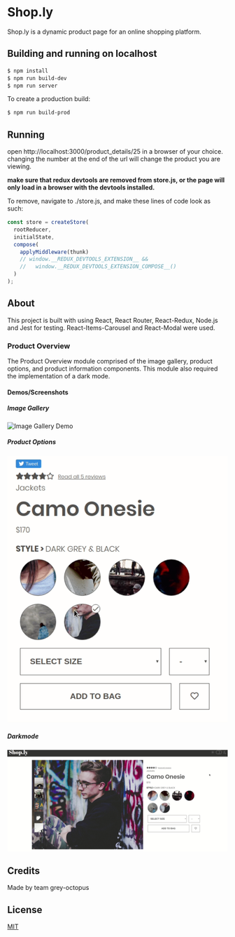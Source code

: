 # Shop.ly

Shop.ly is a dynamic product page for an online shopping platform.

## Building and running on localhost

```bash
$ npm install
$ npm run build-dev
$ npm run server
```

To create a production build:

```bash
$ npm run build-prod
```

## Running

open http://localhost:3000/product_details/25 in a browser of your choice.
changing the number at the end of the url will change the product you are viewing.

**make sure that redux devtools are removed from store.js, or the page will only load in a browser with the devtools installed.**

To remove, navigate to ./store.js, and make these lines of code look as such:
```javascript
const store = createStore(
  rootReducer,
  initialState,
  compose(
    applyMiddleware(thunk)
    // window.__REDUX_DEVTOOLS_EXTENSION__ &&
    //   window.__REDUX_DEVTOOLS_EXTENSION_COMPOSE__()
  )
);
```

## About

This project is built with using React, React Router, React-Redux, Node.js and Jest for testing.
React-Items-Carousel and React-Modal were used.

### Product Overview
The Product Overview module comprised of the image gallery, product options, and product information components. This module also required the implementation of a dark mode.

#### Demos/Screenshots
##### Image Gallery
![Image Gallery Demo](gallery.gif)
##### Product Options
![Product Options Demo](options.gif)
##### Darkmode
![Dark Mode Demo](darkmode.gif)

## Credits

Made by team grey-octopus

## License
[MIT](https://choosealicense.com/licenses/mit/)
